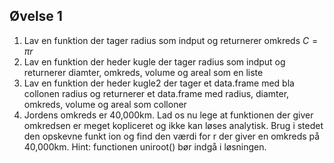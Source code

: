 Øvelse 1
---------

1. Lav en funktion der tager radius som indput og returnerer omkreds $C = \pi r$
2. Lav en funktion der heder kugle der tager radius som indput og returnerer diamter, omkreds, volume og areal som en liste
3. Lav en funktion der heder kugle2 der tager et data.frame med bla  collonen radius  og returnerer et data.frame med radius, diamter, omkreds, volume og areal som colloner
4. Jordens omkreds er 40,000km. Lad os nu lege at funktionen der giver omkredsen er meget kopliceret og ikke kan løses analytisk. Brug i stedet den opskevne funkt  ion og find den værdi for r der giver en omkreds på 40,000km. Hint: functionen uniroot() bør indgå i løsningen.